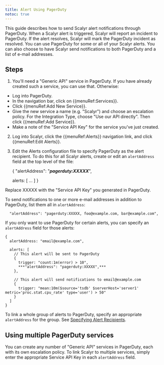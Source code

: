 ```yaml
---
title: Alert Using PagerDuty
notoc: true
---
```


This guide describes how to send Scalyr alert notifications through PagerDuty. When a Scalyr alert is triggered,
Scalyr will report an incident to PagerDuty. If the alert resolves, Scalyr will mark the PagerDuty incident as resolved.
You can use PagerDuty for some or all of your Scalyr alerts. You can also choose to have Scalyr send notifications to
both PagerDuty and a list of e-mail addresses.


## Steps

1. You'll need a "Generic API" service in PagerDuty. If you have already created such a service, you can use that.
Otherwise:

- Log into PagerDuty.
- In the navigation bar, click on {{menuRef:Services}}.
- Click {{menuRef:Add New Service}}.
- Give the new service a name (e.g. "Scalyr") and choose an escalation policy. For the Integration Type, choose
  "Use our API directly". Then click {{menuRef:Add Service}}.
- Make a note of the "Service API Key" for the service you've just created.

2. Log into Scalyr, click the {{menuRef:Alerts}} navigation link, and click {{menuRef:Edit Alerts}}.

3. Edit the Alerts configuration file to specify PagerDuty as the alert recipient. To do this for all Scalyr alerts,
create or edit an ``alertAddress`` field at the top level of the file:

    {
      "alertAddress": "***pagerduty:XXXXX***",

      alerts: [
        ...
      ]
    }

Replace XXXXX with the "Service API Key" you generated in PagerDuty.

To send notifications to one or more e-mail addresses in addition to PagerDuty, list them all in ``alertAddress``:

      "alertAddress": "pagerduty:XXXXX, foo@example.com, bar@example.com",

If you only want to use PagerDuty for certain alerts, you can specify an ``alertAddress`` field for those alerts:

    {
      alertAddress: "email@example.com",

      alerts: [
        // This alert will be sent to PagerDuty
        {
          trigger: "count:1m(error) > 10",
          ***"alertAddress": "pagerduty:XXXXX",***
        },

        // This alert will send notifications to email@example.com
        {
          trigger: "mean:10m($source='tsdb' $serverHost='server1' metric='proc.stat.cpu_rate' type='user') > 50"
        }
      ]
    }

To link a whole group of alerts to PagerDuty, specify an appropriate ``alertAddress`` for the group. See
[Specifying Alert Recipients](/help/alerts#recipients).


## Using multiple PagerDuty services

You can create any number of "Generic API" services in PagerDuty, each with its own escalation policy. To link Scalyr
to multiple services, simply enter the appropriate Service API Key in each ``alertAddress`` field.
